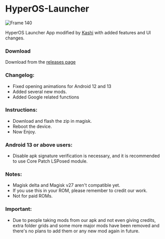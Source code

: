 # HyperOS-Launcher
![Frame 140](https://github.com/Mods-Center/HyperOS-Launcher/assets/83476983/e660570a-e2a4-4603-b8df-e5b09f581801)

HyperOS Launcher App modified by [Kashi](https://t.me/kakashi1v1) with added features and UI changes.

### Download
Download from the [releases page](https://github.com/Mods-Center/HyperOS-Launcher/releases)

### Changelog:
- Fixed opening animations for Android 12 and 13
- Added several new mods.
- Added Google related functions

### Instructions:
- Download and flash the zip in magisk.
- Reboot the device.
- Now Enjoy.

### Android 13 or above users:
- Disable apk signature verification is necessary, and it is recommended to use Core Patch LSPosed module.

### Notes:
- Magisk delta and Magisk v27 aren't compatible yet.
- If you use this in your ROM, please remember to credit our work.
- Not for paid ROMs.

### Important:
- Due to people taking mods from our apk and not even giving credits, extra folder grids and some more major mods have been removed and there's no plans to add them or any new mod again in future.
